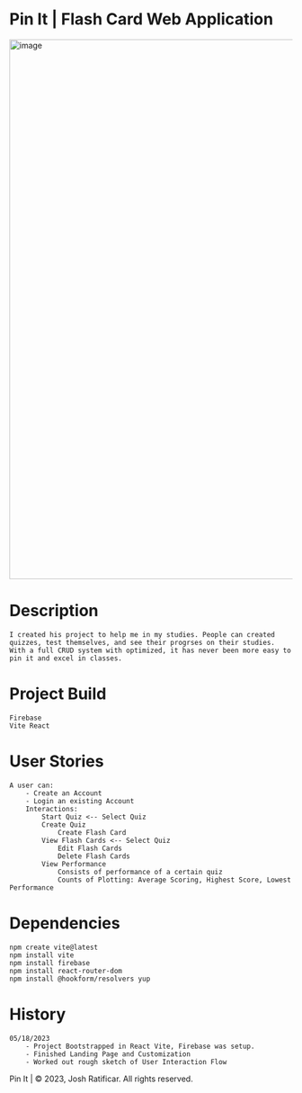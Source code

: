 # Pin It | Flash Card Web Application

<img width="960" alt="image" src="https://github.com/not-joosh/Pin-It/assets/105687297/75e101c9-1a86-43f2-ab3d-06448de69d0b">

# Description
    I created his project to help me in my studies. People can created quizzes, test themselves, and see their progrses on their studies. With a full CRUD system with optimized, it has never been more easy to pin it and excel in classes.  
    
# Project Build
    Firebase
    Vite React

# User Stories
    A user can:
        - Create an Account
        - Login an existing Account
        Interactions:
            Start Quiz <-- Select Quiz
            Create Quiz
                Create Flash Card
            View Flash Cards <-- Select Quiz
                Edit Flash Cards
                Delete Flash Cards
            View Performance
                Consists of performance of a certain quiz
                Counts of Plotting: Average Scoring, Highest Score, Lowest Performance

# Dependencies
    npm create vite@latest
    npm install vite
    npm install firebase
    npm install react-router-dom
    npm install @hookform/resolvers yup

# History
    05/18/2023
        - Project Bootstrapped in React Vite, Firebase was setup.
        - Finished Landing Page and Customization
        - Worked out rough sketch of User Interaction Flow

Pin It | © 2023, Josh Ratificar. All rights reserved.
